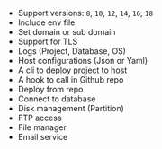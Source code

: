 - Support versions: `8`, `10`, `12`, `14`, `16`, `18`
- Include env file
- Set domain or sub domain
- Support for TLS
- Logs (Project, Database, OS)
- Host configurations (Json or Yaml)
- A cli to deploy project to host
- A hook to call in Github repo
- Deploy from repo
- Connect to database
- Disk management (Partition)
- FTP access
- File manager
- Email service
